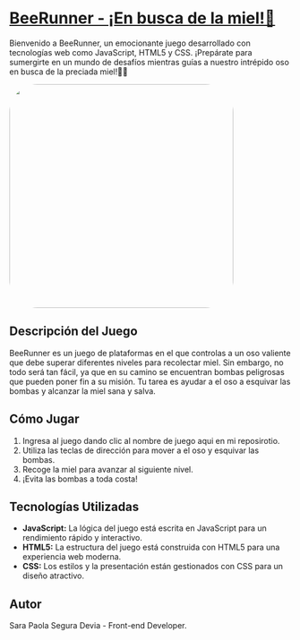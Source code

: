 # [BeeRunner - ¡En busca de la miel!🍯](https://sarasegura.github.io/taller-practico-javascript-videogames/)

Bienvenido a BeeRunner, un emocionante juego desarrollado con tecnologías web como JavaScript, HTML5 y CSS. ¡Prepárate para sumergirte en un mundo de desafíos mientras guías a nuestro intrépido oso en busca de la preciada miel!🐻🍯

<img src="https://github.com/sarasegura/taller-practico-javascript-videogames/assets/137323950/83c91c26-0366-4251-a02a-706ab0cde986" width="400" style="border-radius: 50px;">




## Descripción del Juego

BeeRunner es un juego de plataformas en el que controlas a un oso valiente que debe superar diferentes niveles para recolectar miel. Sin embargo, no todo será tan fácil, ya que en su camino se encuentran bombas peligrosas que pueden poner fin a su misión. Tu tarea es ayudar a el oso a esquivar las bombas y alcanzar la miel sana y salva.


## Cómo Jugar

1. Ingresa al juego dando clic al nombre de juego aqui en mi reposirotio.
2. Utiliza las teclas de dirección para mover a el oso y esquivar las bombas.
3. Recoge la miel para avanzar al siguiente nivel.
4. ¡Evita las bombas a toda costa!


## Tecnologías Utilizadas

- **JavaScript:** La lógica del juego está escrita en JavaScript para un rendimiento rápido y interactivo.
- **HTML5:** La estructura del juego está construida con HTML5 para una experiencia web moderna.
- **CSS:** Los estilos y la presentación están gestionados con CSS para un diseño atractivo.

## Autor
Sara Paola Segura Devia - Front-end Developer.

